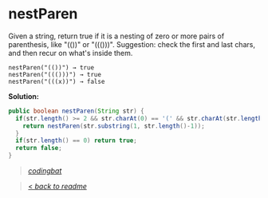 # nestParen

Given a string, return true if it is a nesting of zero or more pairs of parenthesis, like "(())" or "((()))". Suggestion: check the first and last chars, and then recur on what's inside them.

```
nestParen("(())") → true
nestParen("((()))") → true
nestParen("(((x))") → false
```

**Solution:**

```java
public boolean nestParen(String str) {
  if(str.length() >= 2 && str.charAt(0) == '(' && str.charAt(str.length()-1) == ')'){
    return nestParen(str.substring(1, str.length()-1));
  }
  if(str.length() == 0) return true;
  return false;
}
```

> _[codingbat](https://codingbat.com/prob/p183174)_

> [< _back to readme_](/README.md)